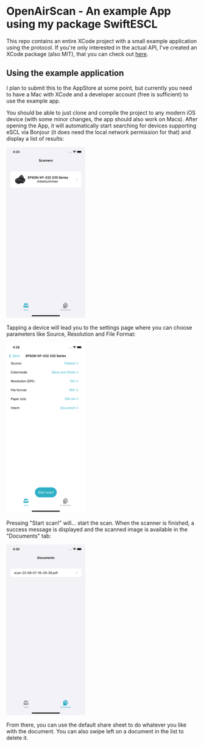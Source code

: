 #  OpenAirScan - An example App using my package SwiftESCL

This repo contains an entire XCode project with a small example application using the protocol. 
If you're only interested in the actual API, I've created an XCode package (also MIT), that you can check out [here](https://github.com/LeoKlaus/SwiftESCL).

## Using the example application

I plan to submit this to the AppStore at some point, but currently you need to have a Mac with XCode and a developer account (free is sufficient) to use the example app.

You should be able to just clone and compile the project to any modern iOS device (with some minor changes, the app should also work on Macs).
After opening the App, it will automatically start searching for devices supporting eSCL via Bonjour (it does need the local network permission for that) and display a list of results:

![View of the main screen of the example app](images/1.png)

Tapping a device will lead you to the settings page where you can choose parameters like Source, Resolution and File Format:

![View of the settings page for a device in the example app](images/2.png)

Pressing "Start scan!" will... start the scan. When the scanner is finished, a success message is displayed and the scanned image is available in the "Documents" tab:

![View of the documents tab in the example app](images/3.png)

From there, you can use the default share sheet to do whatever you like with the document. You can also swipe left on a document in the list to delete it.
